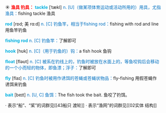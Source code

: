 ☀ <font color="red">**渔具 钓具：**</font>
<font color="sky blue">**tackle**</font> [ˈtækl]
<font color="#0070c0">n. [U]（做某项体育运动或活动所用的）用具，尤指渔具：</font>fishing tackle 渔具

<font color="sky blue">**rod**</font> [rɒd; 美 rɑ:d]
<font color="#0070c0">n. [C] 钓鱼竿，相当于fishing rod：</font>fishing with rod and line 用鱼竿钓鱼           

<font color="sky blue">**fishing rod**</font>
<font color="#0070c0">n. [C] 钓鱼竿：</font>了解即可

<font color="sky blue">**hook**</font> [hʊk] 
<font color="#0070c0">n. [C]（用于钓鱼的）钩：</font>a fish hook 鱼钩

<font color="sky blue">**float**</font> [fləʊt] 
<font color="#0070c0">n. [C] 被系在钓线上的，钓鱼时被放在水面上的，等鱼咬钩后会移动的一个小而轻的物体，即鱼漂；浮子：</font>了解即可

<font color="sky blue">**fly**</font> [flaɪ] 
<font color="#0070c0">n. [C] 钓鱼时被用作诱饵的苍蝇或苍蝇状物品：</font>fly-fishing 用假苍蝇作诱饵来钓鱼
           
<font color="sky blue">**bait**</font> [beɪt]
<font color="#0070c0">n. [U, C] 鱼饵：</font>The fish took the bait. 鱼咬了钓饵。
           
· 表示“船”、“桨”的词群见[[43船只 渡轮]]
· 表示“渔网”的词群见[[02实体 结构]]

